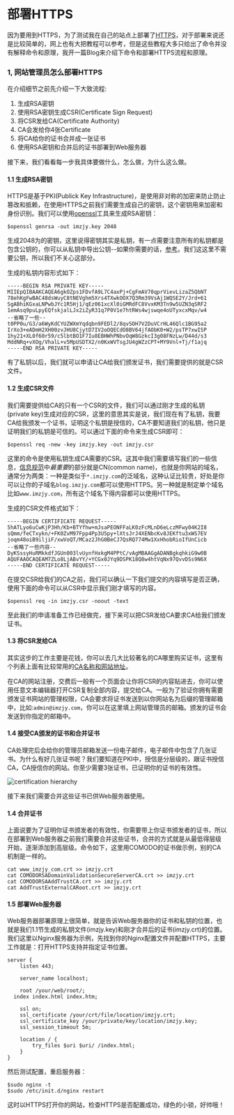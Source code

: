 部署HTTPS
=========

因为要用到HTTPS，为了测试我在自己的站点上部署了[HTTPS](https://www.imzjy.com)，对于部署来说还是比较简单的，网上也有大把教程可以参考，但是这些教程大多只给出了命令并没有解释命令和原理，我开一篇Blog来介绍下命令和部署HTTPS流程和原理。

### 1, 网站管理员怎么部署HTTPS

在介绍细节之前先介绍一下大致流程:

1. 生成RSA密钥
2. 使用RSA密钥生成CSR(Certificate Sign Request)
3. 将CSR发给CA(Certificate Authority)
4. CA会发给你4张Certificate
5. 将CA给你的证书合并成一张证书
6. 使用RSA密钥和合并后的证书部署到Web服务器

接下来，我们看看每一步我具体要做什么，怎么做，为什么这么做。

#### 1.1 生成RSA密钥

HTTPS是基于PKI(Publick Key Infrastructure)，是使用非对称的加密来防止防止篡改和抵赖，在使用HTTPS之前我们需要生成自己的密钥，这个密钥用来加密和身份识别。我们可以使用[openssl](https://www.openssl.org/)工具来生成RSA密钥：

```shell
$openssl genrsa -out imzjy.key 2048 
```

生成2048为的密钥，这里说得密钥其实是私钥，有一点需要注意所有的私钥都是包含公钥的，你可以从私钥中导出公钥--如果你需要的话，[参考](http://stackoverflow.com/questions/5244129/use-rsa-private-key-to-generate-public-key)。我们这这里不需要公钥，所以我们不关心这部分。

生成的私钥内容形式如下：

```text
-----BEGIN RSA PRIVATE KEY-----
MIIEpQIBAAKCAQEA6gkOZps1FDvfA9L7C4axPj+CgFmAV70qprVievLizaZ5QbNT
78ehKgFwBAC48dsWuyC8tNEVghm5Xrs4TXwkOOX7Q3Rm39VsAj1WQSE2Y/Jrd+61
SgABhiKGxaLNPwbJYc1R5Hj1/qEz061xcXl0iGMRdFC8VvxKM3Tn9w5UZN3qSRF2
1emAsq9puLpyEQfskjalLJx2iZyR31q7P0V1e7htRWs4wjswqe4oUTyxcxMqv/w4
--省略了一些--
t0PP0u/G3/a6WyKdCYUZWXmYqdqbn9FEDl2/8qvSOH7V2DuVCrHL46Qlc1BG95a2
IrXo3+eADmH2XH00zvJHU8CjytD7IV2oOQECdO8BV64jfAObK0+W2/psTP7xwISP
1hy21+XL0f60r59/c5lbtBO1F7Iu8EBHWhPNbvOqW8GzkcI3g08FNzLw/D44d/s3
MddNRq+vXOg/VhalL+v5MpUSDTX2/n0KxWVTsgJU4gWZzCPT+MY9Vnl+Tj/f1ajq
-----END RSA PRIVATE KEY-----
```

有了私钥以后，我们就可以申请让CA给我们颁发证书，我们需要提供的就是CSR文件。

#### 1.2 生成CSR文件

我们需要提供给CA的只有一个CSR的文件，我们可以通过刚才生成的私钥(private key)生成对应的CSR，这里的意思其实是说，我们现在有了私钥，我要CA给我颁发一个证书，证明这个私钥是授信的，CA不要知道我们的私钥，他只是证明我们的私钥是可信的。可以通过下面的命令来生成CSR即可：

```shell
$openssl req -new -key imzjy.key -out imzjy.csr
```

这里的命令是使用私钥生成CA需要的CSR。这其中我们需要填写我们的一些信息，[信息规范](https://www.sslshopper.com/what-is-a-csr-certificate-signing-request.html)中*最重要*的部分就是CN(common name)，也就是你网站的域名，通常分为两类：一种是类似于`*.imzjy.com`的泛域名，这种认证比较贵，好处是你可以让你的子域名`blog.imzjy.com`都可以使用HTTPS。另一种就是制定单个域名比如`www.imzjy.com`，所有这个域名下得内容都可以使用HTTPS。

生成的CSR文件格式如下：

```text
-----BEGIN CERTIFICATE REQUEST-----
5hATLyo6uCwKjP3Hh/Kb+BTYfhw+mJsaPEONFFaLK0zFcMLnD6eLczMFwy04K2I8
sQmm/feCTxykn/+FK0ZvM97Fpp4Pp3U5py+lXtsJrJ4XENbcKv8JEKftu3xWS7EV
joqm48oiB9iljiF/xwVoQT/MCaz2JhG0BeCJ7QsRQ774Mw1XxHhobRioIfUnCicb
--省略了一些内容--
DyKSssyHuRMkkdfJGUn003lvUynfHxkgM4PPtC/vAgMBAAGgADANBgkqhkiG9w0B
AQUFAAOCAQEAM7ZLo8LjABvYY/+YCGx0JYq9DSPK18Q8w4htVqNx97QvvDSs9N6X
-----END CERTIFICATE REQUEST-----
```

在提交CSR给我们的CA之前，我们可以确认一下我们提交的内容填写是否正确，使用下面的命令可以从CSR中显示我们刚才填写的内容。

```shell
$openssl req -in imzjy.csr -noout -text
```
至此我们的申请准备工作已经做完，接下来可以把CSR发给CA要求CA给我们颁发证书。

#### 1.3 将CSR发给CA

其实这步的工作主要是花钱，你可以去几大比较著名的CA哪里购买证书，这里有个列表上面有比较常用的[CA名称和网站地址](!https://www.sslshopper.com/certificate-authority-reviews.html)。

在CA的网站注册，交费后一般有一个页面会让你将CSR的内容贴进去，你可以使用任意文本编辑器打开CSR复制全部内容，提交给CA。一般为了验证你拥有需要颁发证书网站的管理权限，CA会要求将证书发送到以你网站名为后缀的管理邮箱中，比如:`admin@imzjy.com`，你可以在这里填上网站管理员的邮箱。颁发的证书会发送到你指定的邮箱中。

#### 1.4 接受CA颁发的证书和合并证书

CA处理完后会给你的管理员邮箱发送一份电子邮件，电子邮件中包含了几张证书。为什么有好几张证书呢？我们要知道在PKI中，授信是分层级的，跟证书授信CA，CA授信你的网站。你至少需要3张证书，已证明你的证书的有效性。

![certification hierarchy](http://images.cnblogs.com/cnblogs_com/Jerry-Chou/695655/o_cert-hierarchy.jpg)

接下来我们需要合并这些证书已供Web服务器使用。

#### 1.4 合并证书

上面说要为了证明你证书颁发者的有效性，你需要带上你证书颁发者的证书，所以在部署到Web服务器之前我们需要合并这些证书，合并的方式就是从最低得层级开始，逐渐添加到高层级。命令如下，这里用COMODO的证书做示例，别的CA机制是一样的。

```shell
cat www_imzjy_com.crt >> imzjy.crt
cat COMODORSADomainValidationSecureServerCA.crt >> imzjy.crt
cat COMODORSAAddTrustCA.crt >> imzjy.crt
cat AddTrustExternalCARoot.crt >> imzjy.crt
```

#### 1.5 部署Web服务器

Web服务器部署原理上很简单，就是告诉Web服务器你的证书和私钥的位置，也就是我们1.1节生成的私钥文件(imzjy.key)和刚才合并后的证书(imzjy.crt)的位置。我们这里以Nginx服务器为示例，先找到你的Nginx配置文件并配置HTTPS，主要工作就是：打开HTTPS支持并指定证书位置。

```text
server {
	listen 443;
	
	server_name localhost;
	
	root /your/web/root/;
  index index.html index.htm;
	
	ssl on;
	ssl_certificate /your/crt/file/location/imzjy.crt;
	ssl_certificate_key /your/private/key/location/imzjy.key;
	ssl_session_timeout 5m;
	
	location / {
		try_files $uri $uri/ /index.html;
	}
}
```

然后测试配置，重启服务器：

```shell
$sudo nginx -t
$sudo /etc/init.d/nginx restart
```

这时以HTTPS打开你的网站，检查HTTPS是否配置成功，绿色的小锁，好帅哦！
